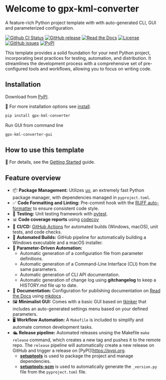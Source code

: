 <!-- This README.md is auto-generated from docs/index.md -->

# Welcome to gpx-kml-converter

A feature-rich Python project template with with auto-generated CLI, GUI and parameterized configuration.

[![Github CI Status](https://github.com/pamagister/gpx-kml-converter/actions/workflows/main.yml/badge.svg)](https://github.com/pamagister/gpx-kml-converter/actions)
[![GitHub release](https://img.shields.io/github/v/release/pamagister/gpx-kml-converter)](https://github.com/pamagister/gpx-kml-converter/releases)
[![Read the Docs](https://readthedocs.org/projects/gpx-kml-converter/badge/?version=stable)](https://gpx-kml-converter.readthedocs.io/en/stable/)
[![License](https://img.shields.io/github/license/pamagister/gpx-kml-converter)](https://github.com/pamagister/gpx-kml-converter/blob/main/LICENSE)
[![GitHub issues](https://img.shields.io/github/issues/pamagister/gpx-kml-converter)](https://github.com/pamagister/gpx-kml-converter/issues)
[![PyPI](https://img.shields.io/pypi/v/gpx-kml-converter)](https://pypi.org/project/gpx-kml-converter/)


This template provides a solid foundation for your next Python project, incorporating best practices for testing, automation, and distribution. It streamlines the development process with a comprehensive set of pre-configured tools and workflows, allowing you to focus on writing code.

## Installation

Download from [PyPI](https://pypi.org/).

💾 For more installation options see [install](docs/getting-started/install.md).

```bash
pip install gpx-kml-converter
```

Run GUI from command line

```bash
gpx-kml-converter-gui
```

## How to use this template

🐍 For details, see the [Getting Started](docs/develop/01_getting_started_dev.md) guide.


## Feature overview

* 📦 **Package Management:** Utilizes [uv](https://docs.astral.sh/uv/getting-started/), an extremely fast Python package manager, with dependencies managed in `pyproject.toml`.
* ✅ **Code Formatting and Linting:** Pre-commit hook with the [RUFF auto-formatter](https://docs.astral.sh/ruff/) to ensure consistent code style.
* 🧪 **Testing:** Unit testing framework with [pytest](https://docs.pytest.org/en/latest/).
* 📊 **Code coverage reports** using [codecov](https://about.codecov.io/sign-up/)
* 🔄 **CI/CD:**  [GitHub Actions](https://github.com/features/actions) for automated builds (Windows, macOS), unit tests, and code checks.
* 💾 **Automated Builds:** GitHub pipeline for automatically building a Windows executable and a macOS installer.
* 💬 **Parameter-Driven Automation:**
    * Automatic generation of a configuration file from parameter definitions.
    * Automatic generation of a Command-Line Interface (CLI) from the same parameters.
    * Automatic generation of CLI API documentation.
    * Automatic generation of change log using **gitchangelog** to keep a HISTORY.md file up to date.
* 📃 **Documentation:** Configuration for publishing documentation on [Read the Docs](https://about.readthedocs.com/) using [mkdocs](https://www.mkdocs.org/) .
* 🖼️ **Minimalist GUI:** Comes with a basic GUI based on [tkinker](https://tkdocs.com/tutorial/index.html) that includes an auto-generated settings menu based on your defined parameters.
* 🖥️ **Workflow Automation:** A `Makefile` is included to simplify and automate common development tasks.
* 🛳️ **Release pipeline:** Automated releases unsing the Makefile `make release` command, which creates a new tag and pushes it to the remote repo. The `release` pipeline will automatically create a new release on GitHub and trigger a release on  [PyPI](https://pypi.org.
    * **[setuptools](https://pypi.org/project/setuptools/)** is used to package the project and manage dependencies.
    * **[setuptools-scm](https://pypi.org/project/setuptools-scm/)** is used to automatically generate the `_version.py` file from the `pyproject.toml` file.

